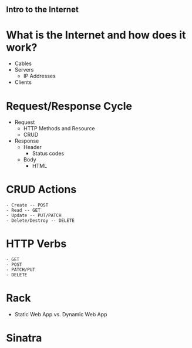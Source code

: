 ## Intro to the Internet

# What is the Internet and how does it work?

- Cables
- Servers
  - IP Addresses
- Clients

# Request/Response Cycle

- Request
  - HTTP Methods and Resource
  - CRUD
- Response
  - Header
    - Status codes
  - Body
    - HTML

# CRUD Actions

    - Create -- POST
    - Read -- GET
    - Update -- PUT/PATCH
    - Delete/Destroy -- DELETE

# HTTP Verbs

    - GET
    - POST
    - PATCH/PUT
    - DELETE

# Rack

- Static Web App vs. Dynamic Web App

# Sinatra
